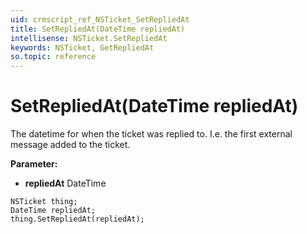 ```yaml
---
uid: crmscript_ref_NSTicket_SetRepliedAt
title: SetRepliedAt(DateTime repliedAt)
intellisense: NSTicket.SetRepliedAt
keywords: NSTicket, GetRepliedAt
so.topic: reference
---
```


# SetRepliedAt(DateTime repliedAt)

The datetime for when the ticket was replied to. I.e. the first external message added to the ticket.

**Parameter:** 
* **repliedAt** DateTime

```crmscript
NSTicket thing;
DateTime repliedAt;
thing.SetRepliedAt(repliedAt);
```

